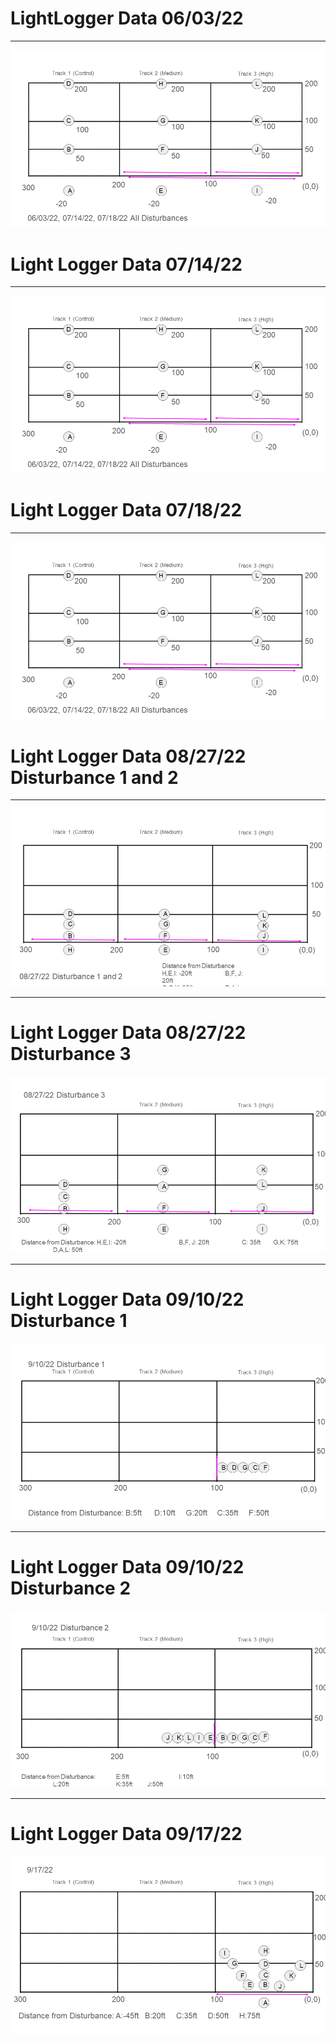 # LightLogger Data 06/03/22

---

![](../../../output/site_diagrams/Slide1.PNG)

# Light Logger Data 07/14/22

---

![](../../../output/site_diagrams/Slide1.PNG)

# Light Logger Data 07/18/22

---

![](../../../output/site_diagrams/Slide1.PNG)

# Light Logger Data 08/27/22 Disturbance 1 and 2

---

![](../../../output/site_diagrams/Slide2.PNG)

---

# Light Logger Data 08/27/22 Disturbance 3

![](../../../output/site_diagrams/Slide3.PNG)

---

# Light Logger Data 09/10/22 Disturbance 1

![](../../../output/site_diagrams/Slide4.PNG)

----

# Light Logger Data 09/10/22 Disturbance 2
![](../../../output/site_diagrams/Slide5.PNG)

---

# Light Logger Data 09/17/22

![](../../../output/site_diagrams/Slide6.PNG)

